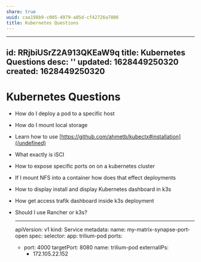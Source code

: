 ```yaml
---
share: true
uuid: caa198b9-c005-4979-a85d-cf42726a7806
title: Kubernetes Questions
---
```

---
id: RRjbiUSrZ2A913QKEaW9q
title: Kubernetes Questions
desc: ''
updated: 1628449250320
created: 1628449250320
---
# Kubernetes Questions
*   How do I deploy a pod to a specific host
*   How do I mount local storage
*   Learn how to use [https://github.com/ahmetb/kubectx#installation](/undefined)
*   What exactly is iSCI
*   How to expose specific ports on on a kubernetes cluster
*   If I mount NFS into a container how does that effect deployments
*   How to display install and display Kubernetes dashboard in k3s
*   How get access trafik dashboard inside k3s deployment
*   Should I use Rancher or k3s?

    ---
    apiVersion: v1
    kind: Service
    metadata:
      name: my-matrix-synapse-port-open
    spec:
      selector:
        app: trilium-pod
      ports:
      - port: 4000
        targetPort: 8080
        name: trilium-pod
      externalIPs:
        - 172.105.22.152